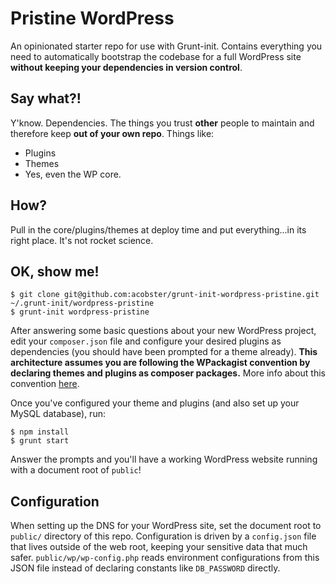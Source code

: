 # Pristine WordPress

An opinionated starter repo for use with Grunt-init. Contains everything you need to automatically bootstrap the codebase for a full WordPress site **without keeping your dependencies in version control**.

## Say what?!

Y'know. Dependencies. The things you trust **other** people to maintain and therefore keep **out of your own repo**. Things like:

* Plugins
* Themes
* Yes, even the WP core.

## How?

Pull in the core/plugins/themes at deploy time and put everything...in its right place. It's not rocket science.

## OK, show me!

```
$ git clone git@github.com:acobster/grunt-init-wordpress-pristine.git ~/.grunt-init/wordpress-pristine
$ grunt-init wordpress-pristine
```

After answering some basic questions about your new WordPress project, edit your `composer.json` file and configure your desired plugins as dependencies (you should have been prompted for a theme already). **This architecture assumes you are following the WPackagist convention by declaring themes and plugins as composer packages.** More info about this convention [here](https://roots.io/using-composer-with-wordpress/).

Once you've configured your theme and plugins (and also set up your MySQL database), run:

```
$ npm install
$ grunt start
```

Answer the prompts and you'll have a working WordPress website running with a document root of `public`!

## Configuration

When setting up the DNS for your WordPress site, set the document root to `public/` directory of this repo. Configuration is driven by a `config.json` file that lives outside of the web root, keeping your sensitive data that much safer. `public/wp/wp-config.php` reads environment configurations from this JSON file instead of declaring constants like `DB_PASSWORD` directly.


